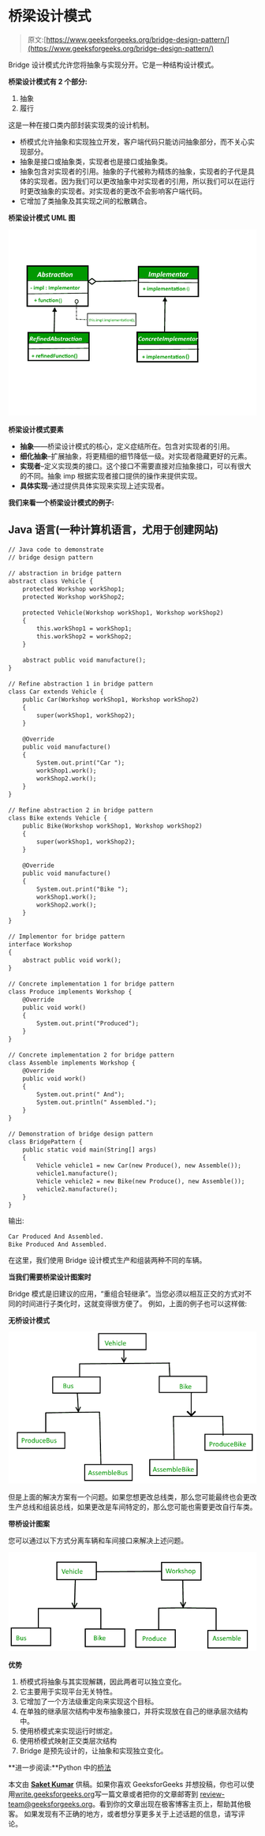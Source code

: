 # 桥梁设计模式

> 原文:[https://www.geeksforgeeks.org/bridge-design-pattern/](https://www.geeksforgeeks.org/bridge-design-pattern/)

Bridge 设计模式允许您将抽象与实现分开。它是一种结构设计模式。

**桥梁设计模式有 2 个部分:**

1.  抽象
2.  履行

这是一种在接口类内部封装实现类的设计机制。

*   桥模式允许抽象和实现独立开发，客户端代码只能访问抽象部分，而不关心实现部分。
*   抽象是接口或抽象类，实现者也是接口或抽象类。
*   抽象包含对实现者的引用。抽象的子代被称为精炼的抽象，实现者的子代是具体的实现者。因为我们可以更改抽象中对实现者的引用，所以我们可以在运行时更改抽象的实现者。对实现者的更改不会影响客户端代码。
*   它增加了类抽象及其实现之间的松散耦合。

**桥梁设计模式 UML 图**

![](img/54f7c9e912e42b91d59d18acd6c1e04e.png)

**桥梁设计模式要素**

*   **抽象**——桥梁设计模式的核心，定义症结所在。包含对实现者的引用。
*   **细化抽象**–扩展抽象，将更精细的细节降低一级。对实现者隐藏更好的元素。
*   **实现者**–定义实现类的接口。这个接口不需要直接对应抽象接口，可以有很大的不同。抽象 imp 根据实现者接口提供的操作来提供实现。
*   **具体实现**–通过提供具体实现来实现上述实现者。

**我们来看一个桥梁设计模式的例子:**

## Java 语言(一种计算机语言，尤用于创建网站)

```
// Java code to demonstrate
// bridge design pattern

// abstraction in bridge pattern
abstract class Vehicle {
    protected Workshop workShop1;
    protected Workshop workShop2;

    protected Vehicle(Workshop workShop1, Workshop workShop2)
    {
        this.workShop1 = workShop1;
        this.workShop2 = workShop2;
    }

    abstract public void manufacture();
}

// Refine abstraction 1 in bridge pattern
class Car extends Vehicle {
    public Car(Workshop workShop1, Workshop workShop2)
    {
        super(workShop1, workShop2);
    }

    @Override
    public void manufacture()
    {
        System.out.print("Car ");
        workShop1.work();
        workShop2.work();
    }
}

// Refine abstraction 2 in bridge pattern
class Bike extends Vehicle {
    public Bike(Workshop workShop1, Workshop workShop2)
    {
        super(workShop1, workShop2);
    }

    @Override
    public void manufacture()
    {
        System.out.print("Bike ");
        workShop1.work();
        workShop2.work();
    }
}

// Implementor for bridge pattern
interface Workshop
{
    abstract public void work();
}

// Concrete implementation 1 for bridge pattern
class Produce implements Workshop {
    @Override
    public void work()
    {
        System.out.print("Produced");
    }
}

// Concrete implementation 2 for bridge pattern
class Assemble implements Workshop {
    @Override
    public void work()
    {
        System.out.print(" And");
        System.out.println(" Assembled.");
    }
}

// Demonstration of bridge design pattern
class BridgePattern {
    public static void main(String[] args)
    {
        Vehicle vehicle1 = new Car(new Produce(), new Assemble());
        vehicle1.manufacture();
        Vehicle vehicle2 = new Bike(new Produce(), new Assemble());
        vehicle2.manufacture();
    }
}
```

输出:

```
Car Produced And Assembled.
Bike Produced And Assembled.
```

在这里，我们使用 Bridge 设计模式生产和组装两种不同的车辆。

**当我们需要桥梁设计图案时**

Bridge 模式是旧建议的应用，“重组合轻继承”。当您必须以相互正交的方式对不同的时间进行子类化时，这就变得很方便了。
例如，上面的例子也可以这样做:

**无桥设计模式**

![](img/3ea7bf6ca096ce1170fe0bebacd79937.png)

但是上面的解决方案有一个问题。如果您想更改总线类，那么您可能最终也会更改生产总线和组装总线，如果更改是车间特定的，那么您可能也需要更改自行车类。

**带桥设计图案**

您可以通过以下方式分离车辆和车间接口来解决上述问题。

![](img/ff128aab53203d6ef5491cc428b82f52.png)

**优势**

1.  桥模式将抽象与其实现解耦，因此两者可以独立变化。
2.  它主要用于实现平台无关特性。
3.  它增加了一个方法级重定向来实现这个目标。
4.  在单独的继承层次结构中发布抽象接口，并将实现放在自己的继承层次结构中。
5.  使用桥模式来实现运行时绑定。
6.  使用桥模式映射正交类层次结构
7.  Bridge 是预先设计的，让抽象和实现独立变化。

**进一步阅读:**Python 中的[桥法](https://www.geeksforgeeks.org/bridge-method-python-design-patterns/)

本文由 [**Saket Kumar**](https://github.com/saketkumar95) 供稿。如果你喜欢 GeeksforGeeks 并想投稿，你也可以使用[write.geeksforgeeks.org](https://write.geeksforgeeks.org)写一篇文章或者把你的文章邮寄到 review-team@geeksforgeeks.org。看到你的文章出现在极客博客主页上，帮助其他极客。
如果发现有不正确的地方，或者想分享更多关于上述话题的信息，请写评论。